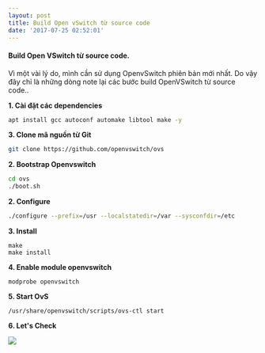 ```yaml
---
layout: post
title: Build Open vSwitch từ source code
date: '2017-07-25 02:52:01'
---
```


#### Build Open VSwitch từ source code.

Vì một vài lý do, mình cần sử dụng OpenvSwitch phiên bản mới nhất. Do vậy đây chỉ là những dòng note lại các bước build OpenVSwitch từ source code..


**1. Cài đặt các dependencies**

```sh
apt install gcc autoconf automake libtool make -y
```

**3. Clone mã nguồn từ Git**

```sh
git clone https://github.com/openvswitch/ovs
```

**2. Bootstrap Openvswitch**

```sh
cd ovs
./boot.sh
```

**2. Configure**


```sh
./configure --prefix=/usr --localstatedir=/var --sysconfdir=/etc
```

**3. Install**

```
make
make install
```

**4. Enable module openvswitch**

```
modprobe openvswitch
```

**5. Start OvS**


```
/usr/share/openvswitch/scripts/ovs-ctl start
```

**6. Let's Check**

<img src="http://i.imgur.com/xu2Zi5s.png">